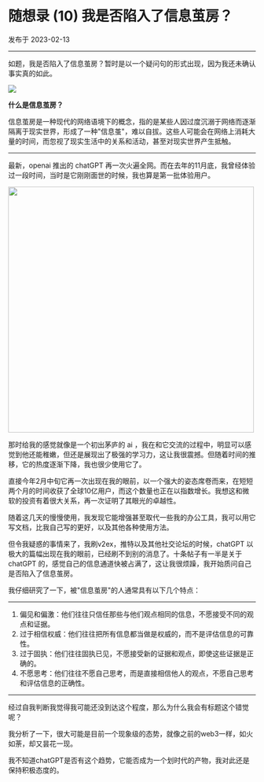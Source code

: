 # 随想录 (10) 我是否陷入了信息茧房？

发布于 2023-02-13 
  
---

如题，我是否陷入了信息茧房？暂时是以一个疑问句的形式出现，因为我还未确认事实真的如此。



![](https://imgurl.zishu.me/images/20230213/image.fzfufg847v4.jpg)

**什么是信息茧房？**

信息茧房是一种现代的网络语境下的概念，指的是某些人因过度沉溺于网络而逐渐隔离于现实世界，形成了一种"信息茧"，难以自拔。这些人可能会在网络上消耗大量的时间，而忽视了现实生活中的关系和活动，甚至对现实世界产生抵触。

---

最新，openai 推出的 chatGPT 再一次火遍全网。而在去年的11月底，我曾经体验过一段时间，当时是它刚刚面世的时候，我也算是第一批体验用户。

<p><img src="https://imgurl.zishu.me/images/20230213/602959a746a642ae267f81c1433d929.65w09h2btqs0.jpg" style="width:500px;"></p>

那时给我的感觉就像是一个初出茅庐的 ai ，我在和它交流的过程中，明显可以感觉到他还能稚嫩，但还是展现出了极强的学习力，这让我很震撼。但随着时间的推移，它的热度逐渐下降，我也很少使用它了。

直接今年2月中旬它再一次出现在我的眼前，以一个强大的姿态席卷而来，在短短两个月的时间收获了全球10亿用户，而这个数量也正在以指数增长。我想这和微软的投资有着很大关系，再一次证明了其眼光的卓越性。

随着这几天的慢慢使用，我发现它能增强甚至取代一些我的办公工具，我可以用它写文档，比我自己写的更好，以及其他各种使用方法。

但令我疑惑的事情来了，我刷v2ex，推特以及其他社交论坛的时候，chatGPT 以极大的篇幅出现在我的眼前，已经刷不到别的消息了。十条帖子有一半是关于 chatGPT 的，感觉自己的信息通道快被占满了，这让我很烦躁，我开始质问自己是否陷入了信息茧房。

我仔细研究了一下，被"信息茧房"的人通常具有以下几个特点：

---

1. 偏见和偏激：他们往往只信任那些与他们观点相同的信息，不愿接受不同的观点和证据。
2. 过于相信权威：他们往往把所有信息都当做是权威的，而不是评估信息的可靠性。
3. 过于固执：他们往往固执已见，不愿接受新的证据和观点，即使这些证据是正确的。
4. 不愿思考：他们往往不愿自己思考，而是直接相信他人的观点，不愿自己思考和评估信息的正确性。

---

经过自我判断我觉得我可能还没到达这个程度，那么为什么我会有标题这个错觉呢？

我分析了一下，很大可能是目前一个现象级的态势，就像之前的web3一样，如火如荼，却又昙花一现。

我不知道chatGPT是否有这个趋势，它能否成为一个划时代的产物，我对此还是保持积极态度的。

